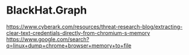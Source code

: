 # BlackHat.Graph
https://www.cyberark.com/resources/threat-research-blog/extracting-clear-text-credentials-directly-from-chromium-s-memory https://www.google.com/search?q=linux+dump+chrome+browser+memory+to+file
